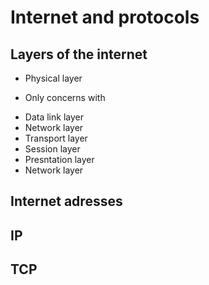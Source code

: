 # Internet and protocols 

## Layers of the internet

* Physical layer 
 -  Only concerns with 
 
* Data link layer
* Network layer 
* Transport layer 
* Session layer 
* Presntation layer 
* Network layer 

## Internet adresses

## IP 

## TCP 
